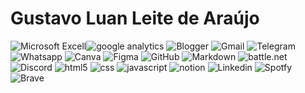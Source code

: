 <h1>Gustavo Luan Leite de Araújo</h1>

<img src="https://img.shields.io/badge/Microsoft_Excel-217346?style=for-the-badge&logo=microsoft-excel&logoColor=white" alt="Microsoft Excell"><img src="https://img.shields.io/badge/Google%20Analytics-E37400?style=for-the-badge&logo=google%20analytics&logoColor=white" alt="google analytics">
<img src="https://img.shields.io/badge/Blogger-FF5722?style=for-the-badge&logo=blogger&logoColor=white" alt="Blogger">
<img src="https://img.shields.io/badge/Gmail-D14836?style=for-the-badge&logo=gmail&logoColor=white" alt="Gmail">
<img src="https://img.shields.io/badge/Telegram-2CA5E0?style=for-the-badge&logo=telegram&logoColor=white" alt="Telegram">
<img src="https://img.shields.io/badge/WhatsApp-25D366?style=for-the-badge&logo=whatsapp&logoColor=white" alt="Whatsapp">
<img src="https://img.shields.io/badge/Canva-%2300C4CC.svg?&style=for-the-badge&logo=Canva&logoColor=white" alt="Canva">
<img src="https://img.shields.io/badge/Figma-F24E1E?style=for-the-badge&logo=figma&logoColor=white" alt="Figma">
<img src="https://img.shields.io/badge/GitHub-100000?style=for-the-badge&logo=github&logoColor=white" alt="GitHub">
<img src="https://img.shields.io/badge/Markdown-000000?style=for-the-badge&logo=markdown&logoColor=white" alt="Markdown">
<img src="https://img.shields.io/badge/Battle.net-000?style=for-the-badge&logo=battle.net&logoColor=148EFF" alt="battle.net">
<img src="	https://img.shields.io/badge/Discord-5865F2?style=for-the-badge&logo=discord&logoColor=white" alt="Discord">
<img src="	https://img.shields.io/badge/HTML5-E34F26?style=for-the-badge&logo=html5&logoColor=white" alt="html5">
<img src="	https://img.shields.io/badge/CSS3-1572B6?style=for-the-badge&logo=css3&logoColor=white" alt="css">
<img src="	https://img.shields.io/badge/JavaScript-323330?style=for-the-badge&logo=javascript&logoColor=F7DF1E" alt="javascript">
<img src="	https://img.shields.io/badge/Notion-000000?style=for-the-badge&logo=notion&logoColor=white" alt="notion">
<img src="https://img.shields.io/badge/LinkedIn-0077B5?style=for-the-badge&logo=linkedin&logoColor=white" alt="Linkedin">
<img src="	https://img.shields.io/badge/Spotify-1ED760?&style=for-the-badge&logo=spotify&logoColor=white" alt="Spotfy">
<img src="https://img.shields.io/badge/Brave-FF1B2D?style=for-the-badge&logo=Brave&logoColor=white" alt="Brave">
<img src="" alt="">
<img src="" alt="">
<img src="" alt="">


